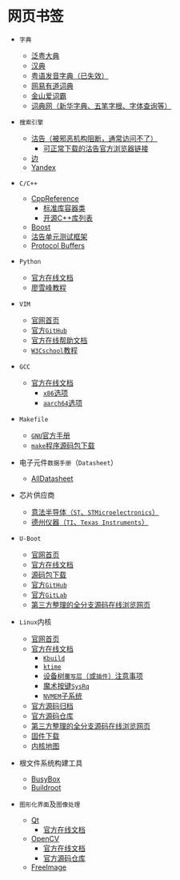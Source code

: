 <meta http-equiv="Content-Type" content="text/html; charset=utf-8" />
<base target="_blank" />

# 网页书签

* `字典`
    * [泛粤大典](https://www.jyutdict.org/)
    * [汉典](https://www.zdic.net/)
    * [粤语发音字典（已失效）](http://www.yueyv.com/)
    * [网易有道词典](https://dict.youdao.com/)
    * [金山爱词霸](https://www.iciba.com/)
    * [词典网（新华字典、五笔字根、字体查询等）](https://www.cidianwang.com/zd/)

* `搜索引擎`
    * [沽告（被邪恶机构阻断，通常访问不了）](https://www.google.com/)
        * [可正常下载的沽告官方浏览器链接](https://www.google.cn/chrome/?standalone=1)
    * [边](https://bing.com/?ensearch=1)
    * [Yandex](https://yandex.com/)

* `C/C++`
    * [CppReference](https://www.cppreference.com/)
        * [标准库容器类](https://en.cppreference.com/w/cpp/container)
        * [开源C++库列表](https://zh.cppreference.com/w/cpp/links/libs)
    * [Boost](https://www.boost.org/)
    * [沽告单元测试框架](https://github.com/google/googletest)
    * [Protocol Buffers](https://github.com/google/protobuf.git)

* `Python`
    * [官方在线文档](https://docs.python.org/)
    * [廖雪峰教程](https://www.liaoxuefeng.com/wiki/1016959663602400)

* `VIM`
    * [官网首页](https://www.vim.org/)
    * [官方`GitHub`](https://github.com/vim/vim)
    * [官方在线帮助文档](https://vimhelp.org/)
    * [`W3Cschool`教程](https://www.w3cschool.cn/vim/)

* `GCC`
    * [官方在线文档](https://gcc.gnu.org/onlinedocs/gcc/)
        * [`x86`选项](https://gcc.gnu.org/onlinedocs/gcc/x86-Options.html)
        * [`aarch64`选项](https://gcc.gnu.org/onlinedocs/gcc/AArch64-Options.html)

* `Makefile`
    * [`GNU`官方手册](https://www.gnu.org/software/make/manual/)
    * [`make`程序源码包下载](https://ftp.gnu.org/gnu/make/)

* 电子元件`数据手册`（`Datasheet`）
    * [AllDatasheet](https://www.alldatasheet.com/)

* 芯片供应商
    * [意法半导体（`ST`、`STMicroelectronics`）](https://www.st.com/)
    * [德州仪器（`TI`、`Texas Instruments`）](https://www.ti.com/)

* `U-Boot`
    * [官网首页](https://www.denx.de/project/u-boot/)
    * [官方在线文档](https://docs.u-boot.org/en/latest/)
    * [源码包下载](https://ftp.denx.de/pub/u-boot/)
    * [官方`GitHub`](https://github.com/u-boot/u-boot)
    * [官方`GitLab`](https://source.denx.de/u-boot)
    * [第三方整理的全分支源码在线浏览网页](https://elixir.bootlin.com/u-boot/latest/source)

* `Linux`内核
    * [官网首页](https://www.kernel.org/)
    * [官方在线文档](https://www.kernel.org/doc/html/latest/)
        * [`Kbuild`](https://www.kernel.org/doc/html/latest/kbuild/kbuild.html)
        * [`ktime`](https://www.kernel.org/doc/html/latest/core-api/timekeeping.html)
        * [设备树`覆写层`（或`插件`）注意事项](https://www.kernel.org/doc/html/latest/devicetree/overlay-notes.html)
        * [魔术按键`SysRq`](https://www.kernel.org/doc/html/latest/admin-guide/sysrq.html)
        * [`NVMEM`子系统](https://www.kernel.org/doc/html/latest/driver-api/nvmem.html)
    * [官方源码归档](https://mirrors.kernel.org/pub/linux/kernel/)
    * [官方源码仓库](https://github.com/torvalds/linux)
    * [第三方整理的全分支源码在线浏览网页](https://elixir.bootlin.com/linux/latest/source)
    * [固件下载](https://git.kernel.org/pub/scm/linux/kernel/git/firmware/linux-firmware.git/plain)
    * [内核地图](https://makelinux.github.io/kernel/map/)

* 根文件系统构建工具
    * [BusyBox](https://busybox.net)
    * [Buildroot](https://buildroot.org/)

* `图形化界面`及`图像处理`
    * [Qt](https://www.qt.io/)
        * [官方在线文档](https://doc.qt.io/)
    * [OpenCV](https://opencv.org/)
        * [官方在线文档](https://docs.opencv.org/)
        * [官方源码仓库](https://github.com/opencv/opencv)
    * [FreeImage](https://freeimage.sourceforge.io/)

